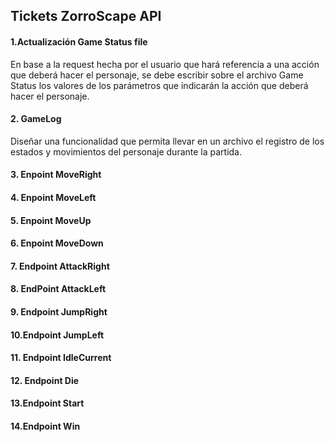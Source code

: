## Tickets ZorroScape API

#### 1.Actualización Game Status file
En base a la request hecha por el usuario que hará referencia a una acción que deberá hacer el personaje, se debe escribir sobre el archivo Game Status los valores de los parámetros que indicarán la acción que deberá hacer el personaje.

#### 2. GameLog
Diseñar una funcionalidad que permita llevar en un archivo el registro de los estados y movimientos del personaje durante la partida.


#### 3. Enpoint MoveRight

#### 4. Enpoint MoveLeft

#### 5. Enpoint MoveUp

#### 6. Enpoint MoveDown

#### 7. Endpoint AttackRight

#### 8. EndPoint AttackLeft

#### 9. Endpoint JumpRight

#### 10.Endpoint JumpLeft

#### 11. Endpoint IdleCurrent

#### 12. Endpoint Die

#### 13.Endpoint Start

#### 14.Endpoint Win



